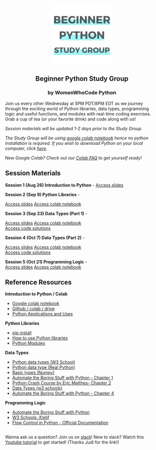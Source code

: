 


<p align="center"><img height="200" src="images/Beginner_Python_Study_Group_GitHub.png">
<h2 align="center" margin-bottom="0"><b>Beginner Python Study Group</b></h3>
<h3 align="center" margin-top="0">by WomenWhoCode Python</h3>
</p>

Join us every other Wednesday at 5PM PDT/8PM EDT  as we journey through the exciting world of Python libraries, data types, programming logic and useful functions, and modules with real-time coding exercises. Grab a cup of tea (or your favorite drink) and code along with us!

*Session materials will be updated 1-2 days prior to the Study Group.*  

*The Study Group will be using [google colab notebook](https://colab.research.google.com/notebooks/intro.ipynb) hence no python installation is required. If you wish to download Python on your local computer, click [here](https://www.python.org/downloads/).*  

*New Google Colab? Check out our [Colab FAQ](https://drive.google.com/file/d/1_Etoo2NaiKusJvavcSpxXrC5ppmm3pTU/view?usp=sharing) to get yourself ready!*
##

## **Session Materials**  

**Session 1 (Aug 26) Introduction to Python** -
[Access slides](https://drive.google.com/file/d/1-xtnjLtA5wTMwt9owI-nwlfCz75PjLuD/view?usp=sharing)  

**Session 2 (Sep 9) Python Libraries** -   
<!-- [Access slides](https://drive.google.com/file/d/1yLVlix913I20GzTBiET4Nqfree5keMy6/view?usp=sharing)   -->
[Access slides](https://github.com/nuageklow/WWCodePython_BeginnerSeries/blob/master/slides/Ses02_WWCode%20Python%20Beginner%20Study%20Series.pdf)
[Access colab notebook](https://colab.research.google.com/github/nuageklow/WWCodePython_BeginnerSeries/blob/master/notebooks/Ses02_WWCode_BeginnerPythonStudyGroup_PythonLibrary.ipynb)  

**Session 3 (Sep 23) Data Types (Part 1)**  -  
<!-- [Access slides](https://drive.google.com/file/d/1yEnzUYqfjGm4CPqW9rA35XFjFNWOvz_f/view?usp=sharing)   -->
[Access slides](https://github.com/nuageklow/WWCodePython_BeginnerSeries/blob/master/slides/Ses03_WWCode%20Python%20Beginner%20Study%20Series.pdf)
[Access colab notebook](https://colab.research.google.com/github/nuageklow/WWCodePython_BeginnerSeries/blob/master/notebooks/Ses03_WWCode_Python_Beginner_Study_Series.ipynb)  
[Access code solutions](https://colab.research.google.com/github/nuageklow/WWCodePython_BeginnerSeries/blob/master/notebooks/Ses03_WWCode_Python_Beginner_Study_Series_Solutions.ipynb)  

**Session 4 (Oct 7) Data Types (Part 2)** -  
<!-- [Access slides](https://drive.google.com/file/d/1LTyun-ycIODM_6WfsXI1QXWWQYn3ZC3M/view?usp=sharing)   -->
[Access slides](https://github.com/nuageklow/WWCodePython_BeginnerSeries/blob/master/slides/Ses04_WWCode%20Python%20Beginner%20Study%20Series.pdf)
[Access colab notebook](https://colab.research.google.com/github/nuageklow/WWCodePython_BeginnerSeries/blob/master/notebooks/Ses04_WWCode_Python_Beginner_Study_Series.ipynb)  
[Access code solutions](https://colab.research.google.com/github/nuageklow/WWCodePython_BeginnerSeries/blob/master/notebooks/Ses04_WWCode_Python_Beginner_Study_Series_solution.ipynb)

**Session 5 (Oct 21) Programming Logic** -  
[Access slides](https://github.com/nuageklow/WWCodePython_BeginnerSeries/blob/master/slides/Ses05_WWCode%20Python%20Beginner%20Study%20Series.pdf)
[Access colab notebook](https://colab.research.google.com/github/nuageklow/blob/master/notebooks/Ses05_WWCode_BeginnerPythonStudyGroup_ProgrammingLogic.ipynb)  


## **Reference Resources**  
**Introduction to Python / Colab**
* [Google colab notebook](https://colab.research.google.com/github/googlecolab/colabtools/blob/master/notebooks/colab-github-demo.ipynb)  
* [Github / colab / drive](https://towardsdatascience.com/google-drive-google-colab-github-dont-just-read-do-it-5554d5824228)  
* [Python Applications and Uses](https://www.upgrad.com/blog/python-applications-in-real-world)  

**Python Libraries**  
* [pip install](https://datatofish.com/install-package-python-using-pip/)  
* [How to use Python libraries](https://note.nkmk.me/en/python-package-version/)
* [Python Modules](https://docs.python.org/3/tutorial/modules.html)    

**Data Types**
* [Python data types (W3 School)](https://www.w3schools.com/python/python_datatypes.asp)  
* [Python data type (Real Python)](https://realpython.com/python-data-types/)  
* [Basic types (Numpy)](https://numpy.org/doc/stable/user/basics.types.html)  
* [Automate the Boring Stuff with Python - Chapter 1](https://automatetheboringstuff.com/2e/chapter1/)  
* [Python Crash Course by Eric Matthes- Chapter 2](https://nostarch.com/download/samples/PythonCrashCourse2E_Sample_Ch2.pdf)  
* [Data Types (w3 schools)](https://www.w3schools.com/python/python_datatypes.asp)  
* [Automate the Boring Stuff with Python - Chapter 4](http://www.automatetheboringstuff.com/2e/chapter4/)  

**Programming Logic**  
* [Automate the Boring Stuff with Python](https://automatetheboringstuff.com/2e/chapter2/)  
* [W3 Schools: if/elif](https://www.w3schools.com/python/gloss_python_elif.asp)  
* [Flow Control in Python - Official Documentation](https://docs.python.org/2/tutorial/controlflow.html)  


##   

Wanna ask us a question? Join us on [slack](https://join.slack.com/t/wwcodepython/shared_invite/zt-grsrjbk1-VwhxaVzjkpDokwgYHkYkqA)!
New to slack? Watch this [Youtube tutorial](https://www.youtube.com/playlist?list=PLWlXaxtQ7fUb1WqLJDqJFGQsAXU7CjoGz) to get started! (Thanks Judi for the link!)
